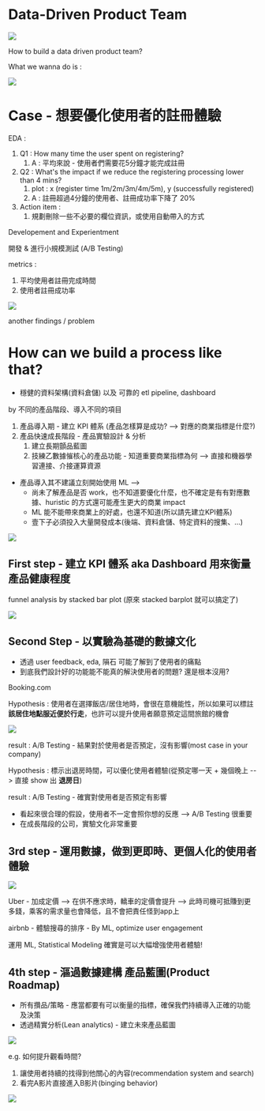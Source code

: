 # Data-Driven Product Team

<img src='../assets/pa1-2_1.png'></img>

How to build a data driven product team?


What we wanna do is :

<img src='../assets/pa1-2_2.png'></img>

# Case - 想要優化使用者的註冊體驗

EDA : 

1. Q1 : How many time the user spent on registering? 
   1. A : 平均來說 - 使用者們需要花5分鐘才能完成註冊
2. Q2 : What's the impact if we reduce the registering processing lower than 4 mins? 
   1. plot : x (register time 1m/2m/3m/4m/5m), y (successfully registered)
   2. A : 註冊超過4分鐘的使用者、註冊成功率下降了 20%
3. Action item : 
   1. 規劃刪除一些不必要的欄位資訊，或使用自動帶入的方式
  

Developement and Experientment

開發 & 進行小規模測試 (A/B Testing)

metrics : 

1. 平均使用者註冊完成時間
2. 使用者註冊成功率

<img src='../assets/pa1-2_3.png'></img>

another findings / problem


# How can we build a process like that?

* 穩健的資料架構(資料倉儲) 以及 可靠的 etl pipeline, dashboard

by 不同的產品階段、導入不同的項目


1. 產品導入期 - 建立 KPI 體系 (產品怎樣算是成功? --> 對應的商業指標是什麼?)
2. 產品快速成長階段 - 產品實驗設計 & 分析
   1. 建立長期顫品藍圖
   2. 技練乙數據慛核心的產品功能 - 知道重要商業指標為何 --> 直接和機器學習連接、介接運算資源

* 產品導入其不建議立刻開始使用 ML --> 
  * 尚未了解產品是否 work，也不知道要優化什麼，也不確定是有有對應數據、huristic 的方式還可能產生更大的商業 impact
  * ML 能不能帶來商業上的好處，也還不知道(所以請先建立KPI體系)
  * 壹下子必須投入大量開發成本(後端、資料倉儲、特定資料的搜集、...)

<img src='../assets/pa1-2_4.png'></img>

## First step - 建立 KPI 體系 aka Dashboard 用來衡量產品健康程度

funnel analysis by stacked bar plot (原來 stacked barplot 就可以搞定了)

<img src='../assets/pa1-2_5.png'></img>

## Second Step - 以實驗為基礎的數據文化

* 透過 user feedback, eda, 隕石 可能了解到了使用者的痛點
* 到底我們設計好的功能能不能真的解決使用者的問題? 還是根本沒用?

Booking.com 

Hypothesis : 使用者在選擇飯店/居住地時，會很在意機能性，所以如果可以標註**該居住地點服近便於行走**，也許可以提升使用者願意預定這間旅館的機會

<img src='../assets/pa1-2_6.png'></img>


result : A/B Testing - 結果對於使用者是否預定，沒有影響(most case in your company)

Hypothesis : 標示出退房時間，可以優化使用者體驗(從預定哪一天 + 幾個晚上 --> 直接 show 出 **退房日**)

result : A/B Testing - 確實對使用者是否預定有影響

* 看起來很合理的假設，使用者不一定會照你想的反應 --> A/B Testing 很重要
* 在成長階段的公司，實驗文化非常重要

## 3rd step - 運用數據，做到更即時、更個人化的使用者體驗


<img src='../assets/pa1-2_7.png'></img>

Uber - 加成定價 --> 在供不應求時，轎車的定價會提升 --> 此時司機可抵賺到更多錢，乘客的需求量也會降低，且不會把責任怪到app上

airbnb - 體驗搜尋的排序 - By ML, optimize user engagement

運用 ML, Statistical Modeling 確實是可以大幅增強使用者體驗!

## 4th step - 漚過數據建構 產品藍圖(Product Roadmap)

* 所有攢品/策略 - 應當都要有可以衡量的指標，確保我們持續導入正確的功能及決策
* 透過精實分析(Lean analytics) - 建立未來產品藍圖

<img src='../assets/pa1-2_8.png'></img>

e.g. 如何提升觀看時間?

1. 讓使用者持續的找得到他關心的內容(recommendation system and search)
2. 看完A影片直接進入B影片(binging behavior)

<img src='../assets/pa1-2_9.png'></img>
